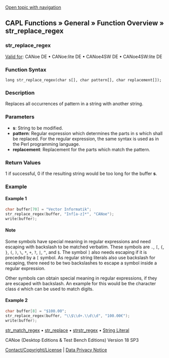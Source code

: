 [Open topic with navigation](../../../../../CANoeDEFamily.htm#Topics/CAPLFunctions/Other/Functions/CAPLfunctionStrReplaceRegex.md)

## CAPL Functions » General » Function Overview » str_replace_regex

### str_replace_regex

[Valid for](../../../Shared/FeatureAvailability.md): CANoe DE • CANoe:lite DE • CANoe4SW DE • CANoe4SW:lite DE

### Function Syntax

```plaintext
long str_replace_regex(char s[], char pattern[], char replacement[]);
```

### Description

Replaces all occurrences of pattern in a string with another string.

### Parameters

- **s**: String to be modified.
- **pattern**: Regular expression which determines the parts in s which shall be replaced. For the regular expression, the same syntax is used as in the Perl programming language.
- **replacement**: Replacement for the parts which match the pattern.

### Return Values

1 if successful, 0 if the resulting string would be too long for the buffer **s**.

### Example

#### Example 1

```c
char buffer[70] = "Vector Informatik";
str_replace_regex(buffer, "Inf[a-z]*", "CANoe");
write(buffer);
```

#### Note

Some symbols have special meaning in regular expressions and need escaping with backslash to be matched verbatim. These symbols are `.`, `[`, `{`, `}`, `(`, `)`, `\`, `*`, `+`, `?`, `|`, `^`, and `$`. The symbol `]` also needs escaping if it is preceded by a `[` symbol. As regular string literals also use backslash for escaping, there need to be two backslashes to escape a symbol inside a regular expression.

Other symbols can obtain special meaning in regular expressions, if they are escaped with backslash. An example for this would be the character class `d` which can be used to match digits.

#### Example 2

```c
char buffer[8] = "$100.00";
str_replace_regex(buffer, "\\$\\d+.\\d\\d", "100.00€");
write(buffer);
```

[str_match_regex](CAPLfunctionStrMatchRegex.md) • [str_replace](CAPLfunctionStrReplace.md) • [strstr_regex](CAPLfunctionStrstrRegex.md) • [String Literal](../CAPLfunctionsStringLiteral.md)

CANoe (Desktop Editions & Test Bench Editions) Version 18 SP3

[Contact/Copyright/License](../../../Shared/ContactCopyrightLicense.md) | [Data Privacy Notice](https://www.vector.com/int/en/company/get-info/privacy-policy/)
